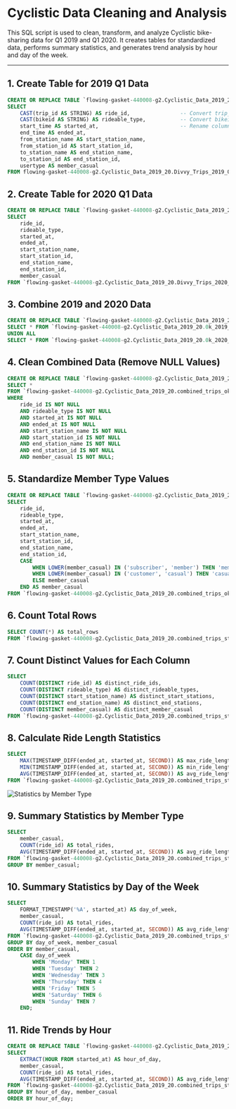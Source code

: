 # Cyclistic Data Cleaning and Analysis

This SQL script is used to clean, transform, and analyze Cyclistic bike-sharing data for Q1 2019 and Q1 2020. It creates tables for standardized data, performs summary statistics, and generates trend analysis by hour and day of the week.

---

## 1. Create Table for 2019 Q1 Data

```sql
CREATE OR REPLACE TABLE `flowing-gasket-440008-g2.Cyclistic_Data_2019_20.0k_2019_Q1` AS
SELECT 
    CAST(trip_id AS STRING) AS ride_id,                -- Convert trip_id to STRING and rename as ride_id
    CAST(bikeid AS STRING) AS rideable_type,           -- Convert bikeid to STRING and rename as rideable_type
    start_time AS started_at,                          -- Rename columns as needed
    end_time AS ended_at,
    from_station_name AS start_station_name,
    from_station_id AS start_station_id,
    to_station_name AS end_station_name,
    to_station_id AS end_station_id,
    usertype AS member_casual
FROM flowing-gasket-440008-g2.Cyclistic_Data_2019_20.Divvy_Trips_2019_Q1;
```

## 2. Create Table for 2020 Q1 Data

```sql
CREATE OR REPLACE TABLE `flowing-gasket-440008-g2.Cyclistic_Data_2019_20.0k_2020_Q1` AS
SELECT 
    ride_id,                   
    rideable_type,
    started_at,
    ended_at,
    start_station_name,
    start_station_id,
    end_station_name,
    end_station_id,
    member_casual
FROM `flowing-gasket-440008-g2.Cyclistic_Data_2019_20.Divvy_Trips_2020_Q1`;
```
 
## 3. Combine 2019 and 2020 Data
```sql
CREATE OR REPLACE TABLE `flowing-gasket-440008-g2.Cyclistic_Data_2019_20.combined_trips_ok` AS
SELECT * FROM `flowing-gasket-440008-g2.Cyclistic_Data_2019_20.0k_2019_Q1`
UNION ALL
SELECT * FROM `flowing-gasket-440008-g2.Cyclistic_Data_2019_20.0k_2020_Q1`;
```

## 4. Clean Combined Data (Remove NULL Values)
```sql
CREATE OR REPLACE TABLE `flowing-gasket-440008-g2.Cyclistic_Data_2019_20.combined_trips_cleaned` AS
SELECT *
FROM `flowing-gasket-440008-g2.Cyclistic_Data_2019_20.combined_trips_ok`
WHERE 
    ride_id IS NOT NULL
    AND rideable_type IS NOT NULL
    AND started_at IS NOT NULL
    AND ended_at IS NOT NULL
    AND start_station_name IS NOT NULL
    AND start_station_id IS NOT NULL
    AND end_station_name IS NOT NULL
    AND end_station_id IS NOT NULL
    AND member_casual IS NOT NULL;
```

## 5. Standardize Member Type Values
```sql
CREATE OR REPLACE TABLE `flowing-gasket-440008-g2.Cyclistic_Data_2019_20.combined_trips_standardized` AS
SELECT 
    ride_id,
    rideable_type,
    started_at,
    ended_at,
    start_station_name,
    start_station_id,
    end_station_name,
    end_station_id,
    CASE 
        WHEN LOWER(member_casual) IN ('subscriber', 'member') THEN 'member'
        WHEN LOWER(member_casual) IN ('customer', 'casual') THEN 'casual'
        ELSE member_casual
    END AS member_casual
FROM `flowing-gasket-440008-g2.Cyclistic_Data_2019_20.combined_trips_ok`;
```

## 6. Count Total Rows
```sql
SELECT COUNT(*) AS total_rows
FROM `flowing-gasket-440008-g2.Cyclistic_Data_2019_20.combined_trips_standardized`;
```

## 7. Count Distinct Values for Each Column
```sql
SELECT 
    COUNT(DISTINCT ride_id) AS distinct_ride_ids,
    COUNT(DISTINCT rideable_type) AS distinct_rideable_types,
    COUNT(DISTINCT start_station_name) AS distinct_start_stations,
    COUNT(DISTINCT end_station_name) AS distinct_end_stations,
    COUNT(DISTINCT member_casual) AS distinct_member_casual
FROM `flowing-gasket-440008-g2.Cyclistic_Data_2019_20.combined_trips_standardized`;
```

## 8. Calculate Ride Length Statistics
```sql
SELECT 
    MAX(TIMESTAMP_DIFF(ended_at, started_at, SECOND)) AS max_ride_length_seconds,
    MIN(TIMESTAMP_DIFF(ended_at, started_at, SECOND)) AS min_ride_length_seconds,
    AVG(TIMESTAMP_DIFF(ended_at, started_at, SECOND)) AS avg_ride_length_seconds
FROM `flowing-gasket-440008-g2.Cyclistic_Data_2019_20.combined_trips_standardized`;
```
![Statistics by Member Type](https://github.com/Afnan786313/Afnan-s_Portfolio/blob/67d5d8679ed39ad4d83f570dd274655d7d43e4a7/Pictures/Screenshot%20(10).png)

## 9. Summary Statistics by Member Type
```sql
SELECT 
    member_casual,
    COUNT(ride_id) AS total_rides,
    AVG(TIMESTAMP_DIFF(ended_at, started_at, SECOND)) AS avg_ride_length_seconds
FROM `flowing-gasket-440008-g2.Cyclistic_Data_2019_20.combined_trips_standardized`
GROUP BY member_casual;
```

## 10. Summary Statistics by Day of the Week
```sql
SELECT 
    FORMAT_TIMESTAMP('%A', started_at) AS day_of_week,
    member_casual,
    COUNT(ride_id) AS total_rides,
    AVG(TIMESTAMP_DIFF(ended_at, started_at, SECOND)) AS avg_ride_length_seconds
FROM `flowing-gasket-440008-g2.Cyclistic_Data_2019_20.combined_trips_standardized`
GROUP BY day_of_week, member_casual
ORDER BY member_casual,
    CASE day_of_week
        WHEN 'Monday' THEN 1
        WHEN 'Tuesday' THEN 2
        WHEN 'Wednesday' THEN 3
        WHEN 'Thursday' THEN 4
        WHEN 'Friday' THEN 5
        WHEN 'Saturday' THEN 6
        WHEN 'Sunday' THEN 7
    END;
```

## 11. Ride Trends by Hour
```sql
CREATE OR REPLACE TABLE `flowing-gasket-440008-g2.Cyclistic_Data_2019_20.ride_trends_by_hour` AS
SELECT 
    EXTRACT(HOUR FROM started_at) AS hour_of_day,
    member_casual,
    COUNT(ride_id) AS total_rides,
    AVG(TIMESTAMP_DIFF(ended_at, started_at, SECOND)) AS avg_ride_length_seconds
FROM `flowing-gasket-440008-g2.Cyclistic_Data_2019_20.combined_trips_standardized`
GROUP BY hour_of_day, member_casual
ORDER BY hour_of_day;
```
